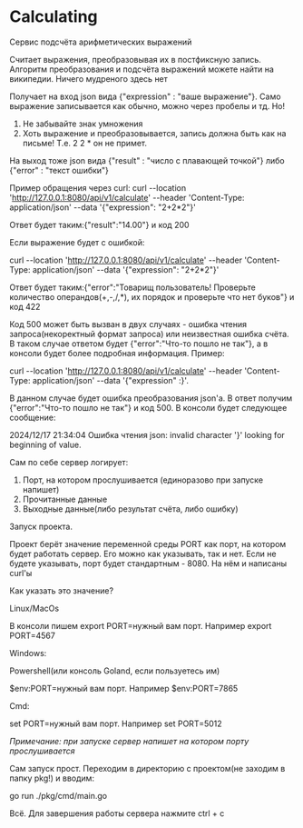 # Calculating
Сервис подсчёта арифметических выражений

Считает выражения, преобразовывая их в постфиксную запись. Алгоритм преобразования и подсчёта выражений можете найти на википедии. Ничего мудреного здесь нет

Получает на вход json вида {"expression" : "ваше выражение"}. Само выражение записывается как обычно, можно через пробелы и тд. Но! 
1. Не забывайте знак умножения 
2. Хоть выражение и преобразовывается, запись должна быть как на письме! Т.е. 2 2 * он не примет.

На выход тоже json вида {"result" : "число с плавающей точкой"} либо {"error" : "текст ошибки"}

Пример обращения через curl:
curl --location 'http://127.0.0.1:8080/api/v1/calculate' --header 'Content-Type: application/json' --data '{"expression": "2+2*2"}'

Ответ будет таким:{"result":"14.00"} и код 200

Если выражение будет с ошибкой:

curl --location 'http://127.0.0.1:8080/api/v1/calculate' --header 'Content-Type: application/json' --data '{"expression": "2+2*2"}'

Ответ будет таким:{"error":"Товарищ пользователь! Проверьте количество операндов(+,-,/,*), их порядок и проверьте что нет буков"} и код 422

Код 500 может быть вызван в двух случаях - ошибка чтения запроса(некоректный формат запроса) или неизвестная ошибка счёта. В таком случае ответом будет {"error":"Что-то пошло не так"}, а в консоли будет более подробная информация. Пример:

curl --location 'http://127.0.0.1:8080/api/v1/calculate' --header 'Content-Type: application/json' --data '{"expression" :}'. 

В данном случае будет ошибка преобразования json'а. В ответ получим {"error":"Что-то пошло не так"} и код 500. В консоли будет следующее сообщение:

2024/12/17 21:34:04 Ошибка чтения json: invalid character '}' looking for beginning of value.

Сам по себе сервер логирует:
1. Порт, на котором прослушивается (единоразово при запуске напишет)
2. Прочитанные данные
3. Выходные данные(либо результат счёта, либо ошибку)

Запуск проекта. 

Проект берёт значение переменной среды PORT как порт, на котором будет работать сервер. Его можно как указывать, так и нет. Если не будете указывать, порт будет стандартным - 8080. На нём и написаны curl'ы

Как указать это значение?

Linux/MacOs

В консоли пишем export PORT=нужный вам порт. Например export PORT=4567

Windows:

Powershell(или консоль Goland, если пользуетесь им)

\$env:PORT=нужный вам порт. Например $env:PORT=7865

Cmd:

set PORT=нужный вам порт. Например set PORT=5012

*Примечание: при запуске сервер напишет на котором порту прослушивается*


Сам запуск прост. Переходим в директорию с проектом(не заходим в папку pkg!) и вводим:

go run ./pkg/cmd/main.go

Всё. Для завершения работы сервера нажмите ctrl + c